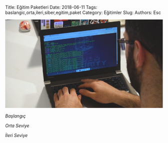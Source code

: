 Title: Eğitim Paketleri
Date: 2018-06-11
Tags: baslangic,orta,ileri,siber,egitim,paket
Category: Eğitimler
Slug: 
Authors: Esc



![pic](/images/pic2.jpeg)



*Başlangıç* 


*Orta Seviye*


*İleri Seviye*
